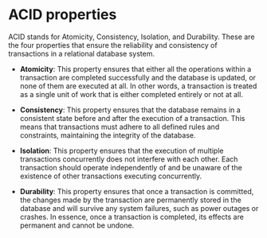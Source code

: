 # ACID properties

ACID stands for Atomicity, Consistency, Isolation, and Durability. 
These are the four properties that ensure the reliability and consistency of transactions in a relational database system. 

- **Atomicity**: This property ensures that either all the operations within a transaction are completed successfully and the database is updated, or none of them are executed at all. In other words, a transaction is treated as a single unit of work that is either completed entirely or not at all.

- **Consistency**: This property ensures that the database remains in a consistent state before and after the execution of a transaction. This means that transactions must adhere to all defined rules and constraints, maintaining the integrity of the database.

- **Isolation**: This property ensures that the execution of multiple transactions concurrently does not interfere with each other. Each transaction should operate independently of and be unaware of the existence of other transactions executing concurrently.

- **Durability**: This property ensures that once a transaction is committed, the changes made by the transaction are permanently stored in the database and will survive any system failures, such as power outages or crashes. In essence, once a transaction is completed, its effects are permanent and cannot be undone.